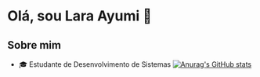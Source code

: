 # Olá, sou Lara Ayumi 👋

## Sobre mim
  - :mortar_board: Estudante de Desenvolvimento de Sistemas
[![Anurag's GitHub stats](https://github-readme-stats.vercel.app/api?username=ayumilh)](https://github.com/anuraghazra/github-readme-stats)
